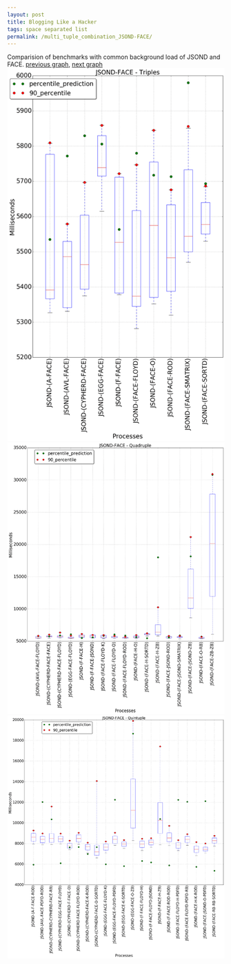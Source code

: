 ```yaml
---
layout: post
title: Blogging Like a Hacker
tags: space separated list
permalink: /multi_tuple_combination_JSOND-FACE/
---
```


Comparision of benchmarks with common background load of JSOND and FACE.
[previous graph](../multi_tuple_combination_JSOND-EGG/), [next graph](../multi_tuple_combination_JSOND-FLOYD/)
<img src="./images/triple/JSOND/JSOND-FACE_box.png" alt="graph figure"><img src="./images/quadruple/JSOND/JSOND-FACE_box.png" alt="graph figure"><img src="./images/quintuple/JSOND/JSOND-FACE_box.png" alt="graph figure">